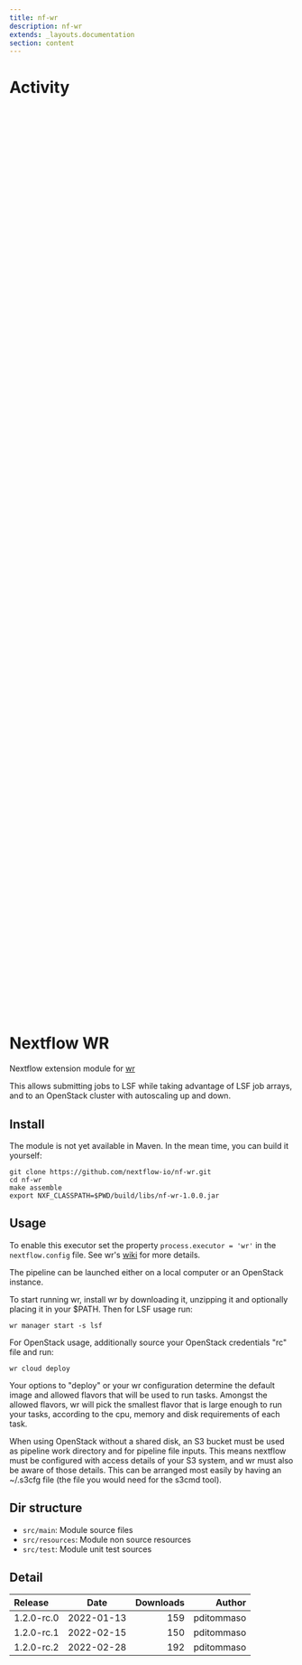 ```yaml
---
title: nf-wr
description: nf-wr
extends: _layouts.documentation
section: content
---
```


# Activity

<div style="position: relative; height:40vh; width:80vw">
    <canvas id="releases"></canvas>
</div>
<script type="module" src="docs/nf-wr/nf-wr.js"></script>

# Nextflow WR 

Nextflow extension module for [wr](https://github.com/VertebrateResequencing/wr)

This allows submitting jobs to LSF while taking advantage of LSF
job arrays, and to an OpenStack cluster with autoscaling up and down.

## Install

The module is not yet available in Maven. In the mean time, you can build it
yourself:

    git clone https://github.com/nextflow-io/nf-wr.git
    cd nf-wr
    make assemble
    export NXF_CLASSPATH=$PWD/build/libs/nf-wr-1.0.0.jar

## Usage

To enable this executor set the property ``process.executor = 'wr'`` in the
``nextflow.config`` file. See wr's
[wiki](https://github.com/VertebrateResequencing/wr/wiki/Nextflow) for more
details.

The pipeline can be launched either on a local computer or an OpenStack instance.

To start running wr, install wr by downloading it, unzipping it and optionally
placing it in your $PATH. Then for LSF usage run:

    wr manager start -s lsf

For OpenStack usage, additionally source your OpenStack credentials "rc" file and
run:

    wr cloud deploy

Your options to "deploy" or your wr configuration determine the default image
and allowed flavors that will be used to run tasks. Amongst the allowed flavors,
wr will pick the smallest flavor that is large enough to run your tasks,
according to the cpu, memory and disk requirements of each task.

When using OpenStack without a shared disk, an S3 bucket must be used as pipeline
work directory and for pipeline file inputs. This means nextflow must be configured
with access details of your S3 system, and wr must also be aware of those details.
This can be arranged most easily by having an ~/.s3cfg file (the file you would need
for the s3cmd tool).

## Dir structure

* `src/main`: Module source files
* `src/resources`: Module non source resources
* `src/test`: Module unit test sources


## Detail

| Release                               | Date | Downloads                        | Author |
| :------------ | :---------: | ------: | -----------: |
 | 1.2.0-rc.0 | 2022-01-13 | 159 | pditommaso |
 | 1.2.0-rc.1 | 2022-02-15 | 150 | pditommaso |
 | 1.2.0-rc.2 | 2022-02-28 | 192 | pditommaso |
